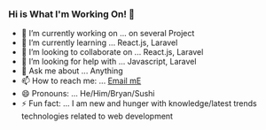 ### Hi is What I'm Working On! 👋


- 🔭 I’m currently working on ... on several Project
- 🌱 I’m currently learning ... React.js, Laravel
- 👯 I’m looking to collaborate on ... React.js, Laravel
- 🤔 I’m looking for help with ... Javascript, Laravel
- 💬 Ask me about ... Anything
- 📫 How to reach me: ... [Email mE](mailto:bryanyf@hotmail.com)
- 😄 Pronouns: ... He/Him/Bryan/Sushi
- ⚡ Fun fact: ... I am new and hunger with knowledge/latest trends technologies related to web development

